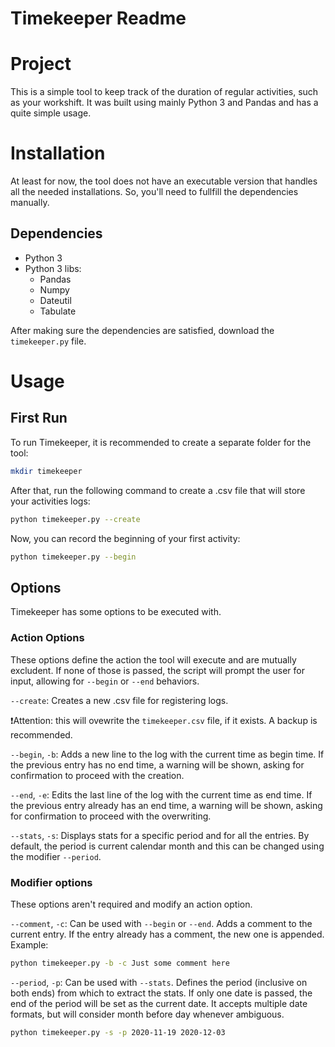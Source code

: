 # Timekeeper Readme

# Project

This is a simple tool to keep track of the duration of regular activities, such as your workshift. It was built using mainly Python 3 and Pandas and has a quite simple usage.

# Installation

At least for now, the tool does not have an executable version that handles all the needed installations. So, you'll need to fullfill the dependencies manually.

## Dependencies

- Python 3
- Python 3 libs:
    - Pandas
    - Numpy
    - Dateutil
    - Tabulate

After making sure the dependencies are satisfied, download the `timekeeper.py` file.

# Usage

## First Run

To run Timekeeper, it is recommended to create a separate folder for the tool:

```bash
mkdir timekeeper
```

After that, run the following command to create a .csv file that will store your activities logs:

```bash
python timekeeper.py --create 
```

Now, you can record the beginning of your first activity:

```bash
python timekeeper.py --begin 
```

## Options

Timekeeper has some options to be executed with.

### Action Options

These options define the action the tool will execute and are mutually excludent. If none of those is passed, the script will prompt the user for input, allowing for `--begin` or `--end` behaviors.

`--create`: Creates a new .csv file for registering logs.

❗Attention: this will ovewrite the `timekeeper.csv` file, if it exists. A backup is recommended.

`--begin`, `-b`: Adds a new line to the log with the current time as begin time. If the previous entry has no end time, a warning will be shown, asking for confirmation to proceed with the creation.

`--end`, `-e`: Edits the last line of the log with the current time as end time. If the previous entry already has an end time, a warning will be shown, asking for confirmation to proceed with the overwriting.

`--stats`, `-s`: Displays stats for a specific period and for all the entries. By default, the period is current calendar month and this can be changed using the modifier `--period`.

### Modifier options

These options aren't required and modify an action option.

`--comment`, `-c`: Can be used with `--begin` or `--end`. Adds a comment to the current entry. If the entry already has a comment, the new one is appended. Example:

```bash
python timekeeper.py -b -c Just some comment here
```

`--period`, `-p`: Can be used with `--stats`. Defines the period (inclusive on both ends) from which to extract the stats. If only one date is passed, the end of the period will be set as the current date. It accepts multiple date formats, but will consider month before day whenever ambiguous.

```bash
python timekeeper.py -s -p 2020-11-19 2020-12-03
```